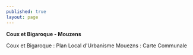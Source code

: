 ```yaml
---
published: true
layout: page
---
```

**Coux et Bigaroque - Mouzens**

Coux et Bigaroque : Plan Local d'Urbanisme
Mouezns : Carte Communale
